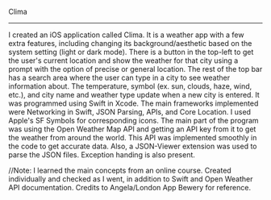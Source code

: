 Clima

---

I created an iOS application called Clima. It is a weather app with a few extra features, including changing its background/aesthetic based on the system setting (light or dark mode). There is a button in the top-left to get the user's current location and show the weather for that city using a prompt with the option of precise or general location. The rest of the top bar has a search area where the user can type in a city to see weather information about. The temperature, symbol (ex. sun, clouds, haze, wind, etc.), and city name and weather type update when a new city is entered. It was programmed using Swift in Xcode. The main frameworks implemented were Networking in Swift, JSON Parsing, APIs, and Core Location. I used Apple's SF Symbols for corresponding icons. The main part of the program was using the Open Weather Map API and getting an API key from it to get the weather from around the world. This API was implemented smoothly in the code to get accurate data. Also, a JSON-Viewer extension was used to parse the JSON files. Exception handing is also present.



//Note: I learned the main concepts from an online course. Created individually and checked as I went, in addition to Swift and Open Weather API documentation. Credits to Angela/London App Bewery for reference.

